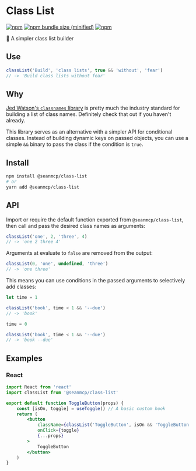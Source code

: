 # Class List

[![npm](https://img.shields.io/npm/v/@seanmcp/class-list.svg)](https://npmjs.com/package/@seanmcp/class-list) [![npm bundle size (minified)](https://img.shields.io/bundlephobia/min/@seanmcp/class-list.svg)](https://npmjs.com/package/@seanmcp/class-list) [![npm](https://img.shields.io/npm/dt/@seanmcp/class-list.svg)](https://npmjs.com/package/@seanmcp/class-list)

🦆 A simpler class list builder

## Use

```js
classList('Build', 'class lists', true && 'without', 'fear')
// -> 'Build class lists without fear'
```

## Why

[Jed Watson's `classnames` library](https://github.com/JedWatson/classnames) is pretty much the industry standard for building a list of class names. Definitely check that out if you haven't already.

This library serves as an alternative with a simpler API for conditional classes. Instead of building dynamic keys on passed objects, you can use a simple `&&` binary to pass the class if the condition is `true`.

## Install

```sh
npm install @seanmcp/class-list
# or
yarn add @seanmcp/class-list
```

## API

Import or require the default function exported from `@seanmcp/class-list`, then call and pass the desired class names as arguments:

```js
classList('one', 2, 'three', 4)
// -> 'one 2 three 4'
```

Arguments at evaluate to `false` are removed from the output:

```js
classList(0, 'one', undefined, 'three')
// -> 'one three'
```

This means you can use conditions in the passed arguments to selectively add classes:

```js
let time = 1

classList('book', time < 1 && '--due')
// -> 'book'

time = 0

classList('book', time < 1 && '--due')
// -> 'book --due'
```

## Examples

### React

```jsx
import React from 'react'
import classList from '@seanmcp/class-list'

export default function ToggleButton(props) {
    const [isOn, toggle] = useToggle() // A basic custom hook
    return (
        <button
            className={classList('ToggleButton', isOn && 'ToggleButton--on')}
            onClick={toggle}
            {...props}
        >
            ToggleButton
        </button>
    )
}
```
